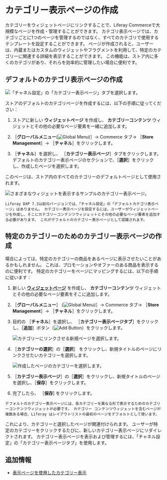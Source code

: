 # カテゴリー表示ページの作成

カテゴリーをウィジェットページにリンクすることで、Liferay Commerceで大規模なページを作成・管理することができます。 カテゴリ表示ページでは、カテゴリごとに1つのページを管理するのではなく、すべてのカテゴリで使用するテンプレートを設定することができます。 ページが作成されると、ユーザーは、内蔵またはカスタムのウィジェットやフラグメントを利用して、特定のカテゴリーに関連する詳細を表示することができます。 この機能は、ストア内に多くのカテゴリがあり、それらを効率的に管理したい場合に便利です。

## デフォルトのカテゴリ表示ページの作成

![「チャネル設定」の「カテゴリー表示ページ」タブを選択します。](./creating-category-display-pages/images/01.png)

ストアのデフォルトのカテゴリページを作成するには、以下の手順に従ってください：

1. ストアに新しい **ウィジェットページ** を作成し、 **カテゴリーコンテンツ** ウィジェットとその他の必要なページ要素を一緒に追加します。

1. ［**グローバルメニュー**(![Global Menu](../images/icon-applications-menu.png))］&rarr; Commerce タブ&rarr; ［**Store Management**］&rarr; ［**チャネル**］をクリックします。

1. ［**チャネル**］を選択し、 ［**カテゴリー表示ページ**］タブをクリックします。 デフォルトのカテゴリー表示ページのセクションで、［**選択**］をクリックし、作成したページを選択します。

このページは、ストア内のすべてのカテゴリーのデフォルトページとして使用されます。

![さまざまなウィジェットを表示するサンプルのカテゴリー表示ページ。](./creating-category-display-pages/images/02.png)

```{note}
Liferay DXP 7.3以前のバージョンでは、「チャネル設定」の「デフォルトカテゴリ表示ページ」はありません。 カテゴリー表示ページを設定するには、ユーザーがウィジェットページを作成し、そこにカテゴリーコンテンツウィジェットとその他の必要なページ要素を追加する必要があります。 これがデフォルトのカテゴリー表示ページとして認識されます。
```

## 特定のカテゴリーのためのカテゴリー表示ページの作成

場合によっては、特定のカテゴリーの商品をあるページに表示させたいことがあるかもしれません。 これは、プロモーションやオファーのある商品を表示するのに便利です。 特定のカテゴリーをページにマッピングするには、以下の手順に従います：

1. 新しい [**ウィジェットページ**](https://learn.liferay.com/dxp/latest/en/site-building/creating-pages/understanding-pages/understanding-pages.html#widget-pages) を作成し、 **カテゴリーコンテンツ** ウィジェットとその他の必要なページ要素をそこに追加します。

1. ［**グローバルメニュー**］ (![Global Menu](../images/icon-applications-menu.png))］&rarr; Commerce タブ&rarr; ［**Store Management**］&rarr; ［**チャネル**］をクリックします。

1. 目的の ［**チャネル**］を選択し、 ［**カテゴリー表示ページタブ**］をクリックし、［**追加**］ボタン（![Add Button](../images/icon-add.png)）をクリックします。

   ![カテゴリーにリンクさせる新規ページを選択します。](./creating-category-display-pages/images/03.png)

1. ［**カテゴリーの選択**］の［**選択**］ をクリックし、新規タイトルのページにリンクさせたいカテゴリーを選択します。

   ![作成したページのカテゴリーを選択します。](./creating-category-display-pages/images/04.png)

1. ［**カテゴリー表示ページ**］の［**選択**］をクリックし、新規タイトルのページを選択し、［**保存**］をクリックします。

1. 完了したら、 ［**保存**] をクリックします。

```{note}
デフォルトのカテゴリー表示ページには、各カテゴリーを異なる形で表示するためのカテゴリーコンテンツウィジェットが必要です。 カテゴリー コンテンツウィジェットを含むページが複数ある場合、Liferay はレイアウトリストの最初のページをデフォルトとして使います。 
```

これにより、カテゴリーと選択したページが関連付けられます。 ユーザーが特定のカテゴリーをクリックするたびに、新しいカテゴリー表示ページにリダイレクトされます。 カテゴリー表示ページを表示および管理するには、「チャネル設定」の「カテゴリー表示ページタブ」を使用します。

## 追加情報

- [表示ページを使用したカテゴリー表示](https://learn.liferay.com/dxp/latest/ja/site-building/displaying-content/using-display-page-templates/displaying-categories-using-display-pages.html)
